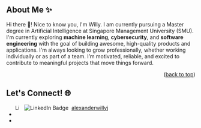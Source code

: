 <a id="readme-top"></a>


## About Me ✨
Hi there 👋! Nice to know you, I'm Willy. I am currently pursuing a Master degree in Artificial Intelligence at Singapore Management University (SMU). I'm currently exploring <b>machine learning</b>, <b>cybersecurity</b>, and <b>software engineering</b> with the goal of building awesome, high-quality products and applications. I'm always looking to grow professionally, whether working individually or as part of a team. I’m motivated, reliable, and excited to contribute to meaningful projects that move things forward.

<p align="right">(<a href="#readme-top">back to top</a>)</p>


## Let's Connect! 🌐
<ul>
  <li style = 'display:flex; flex: 1; align-items:center; gap: 8px'>
    <img src="https://cdn.jsdelivr.net/gh/devicons/devicon/icons/linkedin/linkedin-original.svg" alt="LinkedIn" width="16" height="16" />
    <img src="https://img.shields.io/badge/LinkedIn-Profile-blue?logo=linkedin&style=flat-square" alt="LinkedIn Badge" />
    <a href="https://www.linkedin.com/in/alexanderwillyj/">
      alexanderwillyj
    </a>
  </li>
  <li>
    
  </li>
  <li>
    
  </li>
</ul>


<!-- MARKDOWN LINKS & IMAGES -->
